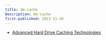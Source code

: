 ```yaml
---
title: dm-cache
Description: dm-cache
first-published: 2013-11-26
---
```


*   [Advanced Hard Drive Caching Technologies](http://www.linuxjournal.com/content/advanced-hard-drive-caching-techniques)
